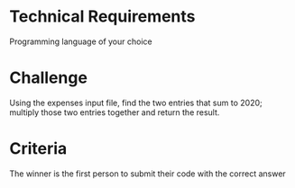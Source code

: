 # Technical Requirements
Programming language of your choice

# Challenge

Using the expenses input file, find the two entries that sum to 2020; multiply those two entries together and return the result.


# Criteria
The winner is the first person to submit their code with the correct answer
